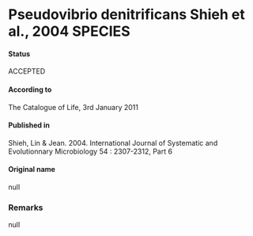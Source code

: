 # Pseudovibrio denitrificans Shieh et al., 2004 SPECIES

#### Status
ACCEPTED

#### According to
The Catalogue of Life, 3rd January 2011

#### Published in
Shieh, Lin & Jean. 2004. International Journal of Systematic and Evolutionnary Microbiology 54 : 2307-2312, Part 6

#### Original name
null

### Remarks
null